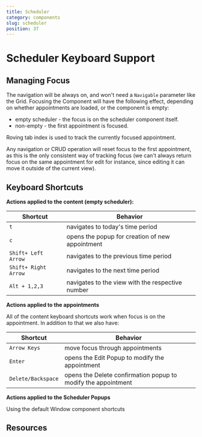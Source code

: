 ```yaml
---
title: Scheduler
category: components
slug: scheduler
position: 37
---
```

# Scheduler Keyboard Support

## Managing Focus

The navigation will be always on, and won't need a `Navigable` parameter like the Grid. Focusing the Component will have the following effect, depending on whether appointments are loaded, or the component is empty:
- empty scheduler - the focus is on the scheduler component itself.
- non-empty - the first appointment is focused.

Roving tab index is used to track the currently focused appointment.

Any navigation or CRUD operation will reset focus to the first appointment, as this is the only consistent way of tracking focus (we can't always return focus on the same appointment for edit for instance, since editing it can move it outside of the current view).

## Keyboard Shortcuts

**Actions applied to the content (empty scheduler):**

| Shortcut | Behavior |
|----------|----------|
| `t`| navigates to today's time period |
|`c` | opens the popup for creation of new appointment |
|`Shift+ Left Arrow` | navigates to the previous time period |
|`Shift+ Right Arrow` | navigates to the next time period |
|`Alt + 1,2,3` | navigates to the view with the respective number |

**Actions applied to the appointments**

All of the content keyboard shortcuts work when focus is on the appointment. In addition to that we also have:

| Shortcut | Behavior |
|----------|----------|
|`Arrow Keys` | move focus through appointments |
|`Enter` | opens the Edit Popup to modify the appointment |
|`Delete/Backspace` | opens the Delete confirmation popup to modify the appointment |

**Actions applied to the Scheduler Popups**

Using the default Window component shortcuts

## Resources
